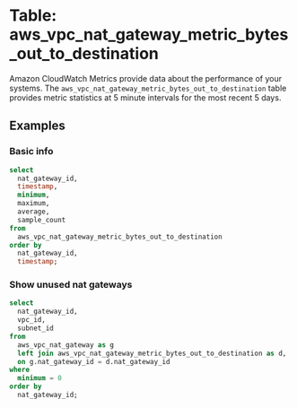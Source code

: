 # Table: aws_vpc_nat_gateway_metric_bytes_out_to_destination

Amazon CloudWatch Metrics provide data about the performance of your systems. The `aws_vpc_nat_gateway_metric_bytes_out_to_destination` table provides metric statistics at 5 minute intervals for the most recent 5 days.

## Examples

### Basic info

```sql
select
  nat_gateway_id,
  timestamp,
  minimum,
  maximum,
  average,
  sample_count
from
  aws_vpc_nat_gateway_metric_bytes_out_to_destination
order by
  nat_gateway_id,
  timestamp;
```

### Show unused nat gateways

```sql
select
  nat_gateway_id,
  vpc_id,
  subnet_id
from
  aws_vpc_nat_gateway as g
  left join aws_vpc_nat_gateway_metric_bytes_out_to_destination as d,
  on g.nat_gateway_id = d.nat_gateway_id
where
  minimum = 0
order by
  nat_gateway_id;
```
